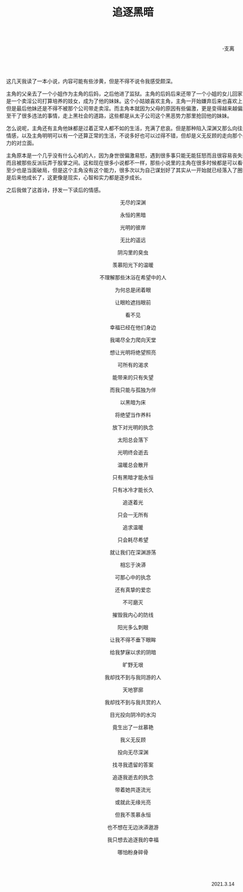 <div style='background: url(background.jpg); background-size: contain; width: 90%; position: absolute'>
<div style="margin: 10%; font-family: sans-serif">
<h1 style="text-align: center">追逐黑暗</h1><div style="text-align: right; margin: 10%">-支离</div>
这几天我读了一本小说，内容可能有些涉黄，但是不得不说令我感受颇深。

主角的父亲去了一个小姐作为主角的后妈，之后他进了监狱。主角的后妈后来还带了一个小姐的女儿回家，其实是一个卖淫公司打算培养的妓女，成为了他的妹妹。这个小姑娘喜欢主角，主角一开始嫌弃后来也喜欢上了他。但是最后他妹还是不得不被那个公司带走卖淫。而主角本就因为父母的原因有些偏激，更是变得越来越偏激，甚至干了很多违法的事情，走上黑社会的道路，这些都是从太子公司这个黑恶势力那里抢回他的妹妹。

怎么说呢，主角还有主角他妹都是过着正常人都不如的生活，充满了悲哀。但是那种陷入深渊又那么向往光明的情感，以及主角明明可以有一个还算正常的生活，不说多好也可以过得不错，但却是义无反顾的走向那个黑恶势力的对立面。

主角原本是一个几乎没有什么心机的人，因为身世很偏激易怒，遇到很多事只能无能狂怒而且很容易丧失理智，而且被那些反派玩弄于股掌之间。这和现在很多小说都不一样，那些小说里的主角在很多时候都是可以看破骗局至少也是当面破局，但是这个主角没有这个能力，很多次以为自己谋划好了其实从一开始就已经落入了圈套。但是后来他成长了，这更像是现实，心智和实力都是逐步成长。

之后我做了这首诗，抒发一下读后的情感。
<div style="text-align: center">
无尽的深渊

永恒的黑暗

光明的彼岸

无比的遥远

阴沟里的臭虫

羡慕阳光下的温暖

不理解那些沐浴在希望中的人

为何总是闭着眼

让眼睑遮挡眼前

看不见

幸福已经在他们身边

我竭尽全力爬向天堂

想让光明将绝望照亮

可所有的渴求

能带来的只有失望

而我只能与孤独为伴

以黑暗为床

将绝望当作养料

放下对光明的执念

太阳总会落下

光明终会逝去

温暖总会散开

只有黑暗才能永恒

只有冰冷才能长久

追逐着光

只会一无所有

追求温暖

只会耗尽希望

就让我们在深渊游荡

相忘于泱漭

可那心中的执念

还有真挚的爱恋

不可磨灭

摧毁我内心的防线

阳光多么刺眼

让我不得不垂下眼眸

给我梦寐以求的阴暗

旷野无垠

我却找不到与我同游的人

天地寥廓

我却找不到与我共赏的人

目光投向阴冷的水沟

竟生出了一丝慕艳

我义无反顾

投向无尽深渊

找寻我遗留的答案

追逐我逝去的执念

带着她共逐流光

或就此无缘光亮

但我不羡慕永恒

也不想在无边泱漭遨游

我只想去追逐我的幸福

哪怕粉身碎骨
</div>
<div style="text-align: right; margin: 10%">2021.3.14</div>
</div>
</div>
